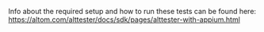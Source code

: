 Info about the required setup and how to run these tests can be found here:
https://altom.com/alttester/docs/sdk/pages/alttester-with-appium.html